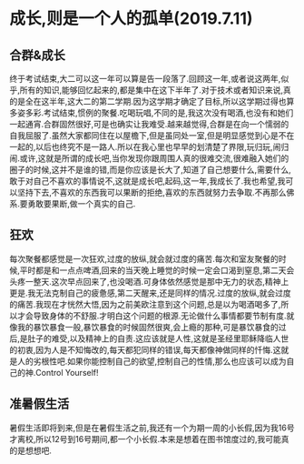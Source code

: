 # 成长,则是一个人的孤单(2019.7.11)

## 合群&成长

终于考试结束,大二可以这一年可以算是告一段落了.回顾这一年,或者说这两年,似乎,所有的知识,能够回忆起来的,都是集中在这下半年了.对于技术或者知识来说,真的是全在这半年,这大二的第二学期.因为这学期才确定了目标,所以这学期过得也算多姿多彩.考试结束,惯例的聚餐.吃喝玩唱,不同的是,我这次没有喝酒,也没有和她们一起通宵.合群固然很好,可是也确实让我难受.越来越觉得,合群是在向一个懦弱的自我屈服了.虽然大家都同住在以屋檐下,但是虽同处一室,但是明显感觉到心是不在一起的,以后也终究不是一路人.所以在我心里也早早的划清楚了界限,玩归玩,闹归闹.或许,这就是所谓的成长吧,当你发现你跟周围人真的很难交流,很难融入她们的圈子的时候,这并不是谁的错,而是你应该是长大了,知道了自己想要什么,需要什么,敢于对自己不喜欢的事情说不,这就是成长吧,起码,这一年,我成长了.我也希望,我可以坚持下去,不喜欢的东西我可以果断的拒绝,喜欢的东西就努力去争取.不再那么佛系.要勇敢要果断,做一个真实的自己.

## 狂欢

每次聚餐都感觉是一次狂欢,过度的放纵,就会就过度的痛苦.每次和室友聚餐的时候,平时都是和一点点啤酒,回来的当天晚上睡觉的时候一定会口渴到窒息,第二天会头疼一整天.这次早点回来了,也没喝酒.可身体依然感觉是那中无力的状态,精神上更是.我无法克制自己的疲惫感,第二天醒来,还是同样的情况.过度的放纵,就会过度的痛苦.我现在才恍然大悟,因为之前美欧注意到这个问题,总是以为喝酒喝多了,所以才会导致身体的不舒服.才明白这个问题的根源.无论做什么事情都要节制有度.就像我的暴饮暴食一般,暴饮暴食的时候固然很爽,会上瘾的那种,可是暴饮暴食的过后,是肚子的难受,以及精神上的自责.这应该就是人性,这就是圣经里耶稣降临人世的初衷,因为人是不知悔改的,每天都犯同样的错误,每天都像神做同样的忏悔.这就是人的劣根性吧.如果你能控制自己的欲望,控制自己的性情,那么也应该可以成为自己的神.Control Yourself!

## 准暑假生活

暑假生活即将到来,但是在暑假生活之前,我还有一个为期一周的小长假,因为我16号才离校,所以12号到16号期间,都一个小长假.本来是想着在图书馆度过的,我可能真的是想想吧.
